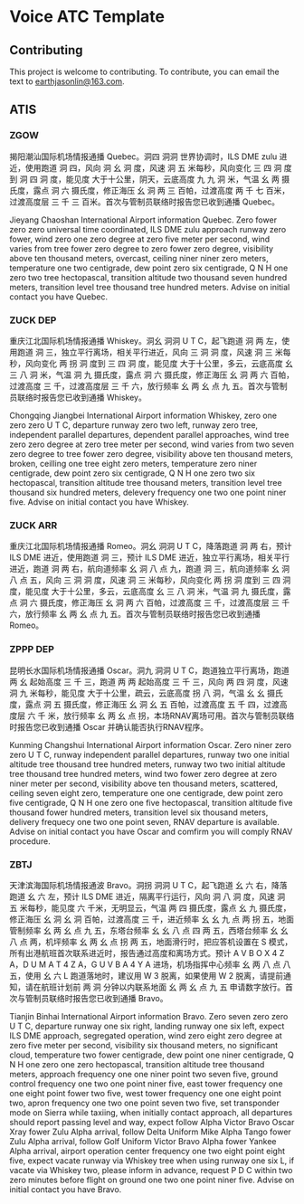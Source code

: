 # Voice ATC Template

## Contributing

This project is welcome to contributing. To contribute, you can email the text to <a href="mailto:earthjasonlin@163.com">earthjasonlin@163.com</a>.

## ATIS

### ZGOW

揭阳潮汕国际机场情报通播 Quebec。洞四 洞洞 世界协调时，ILS DME zulu 进近，使用跑道 洞 四，风向 洞 幺 洞 度，风速 洞 五 米每秒，风向变化 三 四 洞 度到 洞 四 洞 度，能见度 大于十公里，阴天，云底高度 九 九 洞 米，气温 幺 两 摄氏度，露点 洞 六 摄氏度，修正海压 幺 洞 两 三 百帕，过渡高度 两 千 七 百米，过渡高度层 三 千 三 百米。首次与管制员联络时报告您已收到通播 Quebec。

Jieyang Chaoshan International Airport information Quebec. Zero fower zero zero universal time coordinated, ILS DME zulu approach runway zero fower, wind zero one zero degree at zero five meter per second, wind varies from tree fower zero degree to zero fower zero degree, visibility above ten thousand meters, overcast, ceiling niner niner zero meters, temperature one two centigrade, dew point zero six centigrade, Q N H one zero two tree hectopascal, transition altitude two thousand seven hundred meters, transition level tree thousand tree hundred meters. Advise on initial contact you have Quebec.

### ZUCK DEP

重庆江北国际机场情报通播 Whiskey。洞幺 洞洞 U T C，起飞跑道 洞 两 左，使用跑道 洞 三，独立平行离场，相关平行进近，风向 三 洞 洞 度，风速 洞 三 米每秒，风向变化 两 拐 洞 度到 三 四 洞 度，能见度 大于十公里，多云，云底高度 幺 三 八 洞 米，气温 洞 九 摄氏度，露点 洞 六 摄氏度，修正海压 幺 洞 两 六 百帕，过渡高度 三 千，过渡高度层 三 千 六，放行频率 幺 两 幺 点 九 五。首次与管制员联络时报告您已收到通播 Whiskey。

Chongqing Jiangbei International Airport information Whiskey, zero one zero zero U T C, departure runway zero two left, runway zero tree, independent parallel departures, dependent parallel approaches, wind tree zero zero degree at zero tree meter per second, wind varies from two seven zero degree to tree fower zero degree, visibility above ten thousand meters, broken, ceilling one tree eight zero meters, temperature zero niner centigrade, dew point zero six centigrade, Q N H one zero two six hectopascal, transition altitude tree thousand meters, transition level tree thousand six hundred meters, delevery frequency one two one point niner five. Advise on initial contact you have Whiskey.

### ZUCK ARR

重庆江北国际机场情报通播 Romeo。洞幺 洞洞 U T C，降落跑道 洞 两 右，预计 ILS DME 进近，使用跑道 洞 三，预计 ILS DME 进近，独立平行离场，相关平行进近，跑道 洞 两 右，航向道频率 幺 洞 八 点 九，跑道 洞 三，航向道频率 幺 洞 八 点 五，风向 三 洞 洞 度，风速 洞 三 米每秒，风向变化 两 拐 洞 度到 三 四 洞 度，能见度 大于十公里，多云，云底高度 幺 三 八 洞 米，气温 洞 九 摄氏度，露点 洞 六 摄氏度，修正海压 幺 洞 两 六 百帕，过渡高度 三 千，过渡高度层 三 千 六，放行频率 幺 两 幺 点 九 五。首次与管制员联络时报告您已收到通播 Romeo。

### ZPPP DEP

昆明长水国际机场情报通播 Oscar。洞九 洞洞 U T C，跑道独立平行离场，跑道 两 幺 起始高度 三 千 三，跑道 两 两 起始高度 三 千 三，风向 两 四 洞 度，风速 洞 九 米每秒，能见度 大于十公里，疏云，云底高度 拐 八 洞，气温 幺 幺 摄氏度，露点 洞 五 摄氏度，修正海压 幺 洞 幺 五 百帕，过渡高度 五 千 四，过渡高度层 六 千 米，放行频率 幺 两 幺 点 拐，本场RNAV离场可用。首次与管制员联络时报告您已收到通播 Oscar 并确认能否执行RNAV程序。

Kunming Changshui International Airport information Oscar. Zero niner zero zero U T C, runway independent parallel departures, runway two one initial altitude tree thousand tree hundred meters, runway two two initial altitude tree thousand tree hundred meters, wind two fower zero degree at zero niner meter per second, visibility above ten thousand meters, scattered, ceiling seven eight zero, temperature one one centigrade, dew point zero five centigrade, Q N H one zero one five hectopascal, transition altitude five thousand fower hundred meters, transition level six thousand meters, delivery frequecy one two one point seven, RNAV departure is available. Advise on initial contact you have Oscar and comfirm you will comply RNAV procedure.

### ZBTJ

天津滨海国际机场情报通波 Bravo。洞拐 洞洞 U T C，起飞跑道 幺 六 右，降落跑道 幺 六 左，预计 ILS DME 进近，隔离平行运行，风向 洞 八 洞 度，风速 洞 五 米每秒，能见度 六 千米，无明显云，气温 两 四 摄氏度，露点 幺 九 摄氏度，修正海压 幺 洞 幺 洞 百帕，过渡高度 三 千，进近频率 幺 幺 九 点 两 拐 五，地面管制频率 幺 两 幺 点 九 五，东塔台频率 幺 幺 八 点 四 两 五，西塔台频率 幺 幺 八 点 两，机坪频率 幺 两 幺 点 拐 两 五，地面滑行时，把应答机设置在 S 模式，所有出港航班首次联系进近时，报告通过高度和离场方式。预计 A V B O X 4 Z A，D U M A T 4 Z A，G U V B A 4 Y A 进场，机场指挥中心频率 幺 两 八 点 八 五，使用 幺 六 L 跑道落地时，建议用 W 3 脱离，如果使用 W 2 脱离，请提前通知，请在航班计划前 两 洞 分钟以内联系地面 幺 两 幺 点 九 五 申请数字放行。首次与管制员联络时报告您已收到通播 Bravo。

Tianjin Binhai International Airport information Bravo. Zero seven zero zero U T C, departure runway one six right, landing runway one six left, expect ILS DME approach, segregated operation, wind zero eight zero degree at zero five meter per second, visibility six thousand meters, no significant cloud, temperature two fower centigrade, dew point one niner centigrade, Q N H one zero one zero hectopascal, transition altitude tree thousand meters, approach frequency one one niner point two seven five, ground control frequency one two one point niner five, east tower frequency one one eight point fower two five, west tower frequency one one eight point two, apron frequency one two one point seven two five, set transponder mode on Sierra while taxiing, when initially contact approach, all departures should report passing level and way, expect follow Alpha Victor Bravo Oscar Xray fower Zulu Alpha arrival, follow Delta Uniform Mike Alpha Tango fower Zulu Alpha arrival, follow Golf Uniform Victor Bravo Alpha fower Yankee Alpha arrival, airport operation center frequency one two eight point eight five, expect vacate runway via Whiskey tree when using runway one six L, if vacate via Whiskey two, please inform in advance, request P D C within two zero minutes before flight on ground one two one point niner five. Advise on initial contact you have Bravo.